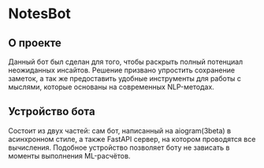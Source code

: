 # NotesBot

## О проекте
Данный бот был сделан для того, чтобы раскрыть полный потенциал неожиданных инсайтов. Решение призвано упростить сохранение заметок, а так же предоставить удобные инструменты для работы с мыслями, которые основаны на современных NLP-методах.


## Устройство бота
Состоит из двух частей: сам бот, написанный на aiogram(3beta) в асинхронном стиле, а также FastAPI сервер, на котором проводятся все вычисления. Подобное устройство позволяет боту не зависать в моменты выполнения ML-расчётов.

